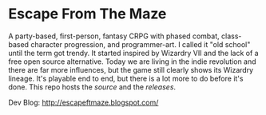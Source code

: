 Escape From The Maze
============

A party-based, first-person, fantasy CRPG with phased combat, class-based character progression, 
and programmer-art. I called it "old school" until the term got trendy. It started inspired by 
Wizardry VII and the lack of a free open source alternative. Today we are living in the indie 
revolution and there are far more influences, but the game still clearly shows its Wizardry lineage. 
It's playable end to end, but there is a lot more to do before it's done. This repo hosts the *source*
and the *releases*.

Dev Blog: http://escapeftmaze.blogspot.com/
